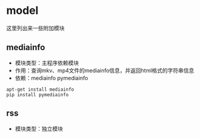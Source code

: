 # model
这里列出来一些附加模块

## mediainfo
* 模块类型：主程序依赖模块
* 作用：查询mkv、mp4文件的mediainfo信息，并返回html格式的字符串信息
* 依赖：mediainfo pymediainfo
```
apt-get install mediainfo
pip install pymediainfo
```

## rss
* 模块类型：独立模块
